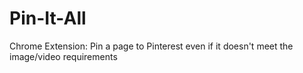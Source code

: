 Pin-It-All
==========

Chrome Extension: Pin a page to Pinterest even if it doesn't meet the image/video requirements

